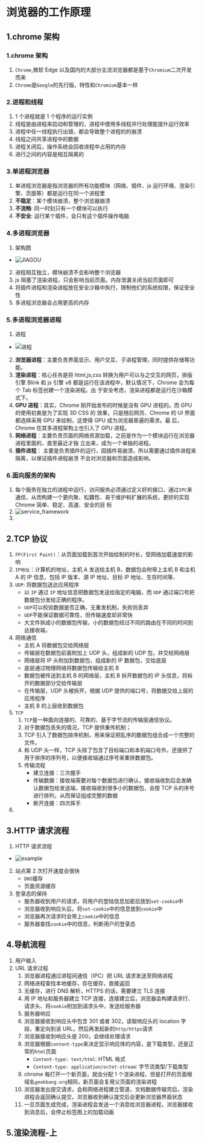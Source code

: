 # 浏览器的工作原理

## 1.chrome 架构

### 1.chrome 架构

1. `Chrome`,微软 Edge 以及国内的大部分主流浏览器都是基于`Chromium`二次开发而来
2. `Chrome`是`Google`的先行版，特性和`Chromium`基本一样

### 2.进程和线程

1. 1 个进程就是 1 个程序的运行实例
2. 线程是由进程来启动和管理的，进程中使用多线程并行处理能提升运行效率
3. 进程中任一线程执行出错，都会导致整个进程的的崩溃
4. 线程之间共享进程中的数据
5. 进程关闭后，操作系统会回收进程中占用的内存
6. 进行之间的内容是相互隔离的

### 3.单进程浏览器

1. 单进程浏览器是指浏览器的所有功能模块（网络、插件、js 运行环境、渲染引擎、页面等）都是运行在同一个进程里
2. **不稳定**：某个模块崩溃，整个浏览器崩溃
3. **不流畅**: 同一时刻只有一个模块可以执行
4. **不安全**: 运行某个插件，会只有这个插件操作电脑

### 4.多进程浏览器

1. 架构图

- ![JIAGOU](https://github.com/bearnew/picture/blob/master/markdown_v2/2021/%E6%B5%8F%E8%A7%88%E5%99%A8%E5%B7%A5%E4%BD%9C%E5%8E%9F%E7%90%86/chrome_%E6%9E%B6%E6%9E%84.PNG?raw=true)

2. 进程相互独立，模块崩溃不会影响整个浏览器
3. js 阻塞了渲染进程，只会影响当前页面。内存泄漏关闭当前页面即可
4. 将插件进程和渲染进程放在安全沙箱中执行，限制他们的系统权限，保证安全性
5. 多进程浏览器会占用更高的内存

### 5.多进程浏览器进程

1. 进程

- ![进程]()

2. **浏览器进程**：主要负责界面显示、用户交互、子进程管理，同时提供存储等功能。
3. **渲染进程**：核心任务是将 html,js,css 转换为用户可以与之交互的网页，排版引擎 Blink 和 js 引擎 v8 都是运行在该进程中，默认情况下，Chrome 会为每个 Tab 标签创建⼀个渲染进程。出
   于安全考虑，渲染进程都是运⾏在沙箱模式下。
4. **GPU 进程**：其实，Chrome 刚开始发布的时候是没有 GPU 进程的。⽽ GPU 的使⽤初衷是为了实现 3D CSS 的
   效果，只是随后⽹⻚、Chrome 的 UI 界⾯都选择采⽤ GPU 来绘制，这使得 GPU 成为浏览器普遍的需求。最
   后，Chrome 在其多进程架构上也引⼊了 GPU 进程。
5. **网络进程**：主要负责⻚⾯的⽹络资源加载，之前是作为⼀个模块运⾏在浏览器进程⾥⾯的，直⾄最近才独
   ⽴出来，成为⼀个单独的进程。
6. **插件进程**： 主要是负责插件的运⾏，因插件易崩溃，所以需要通过插件进程来隔离，以保证插件进程崩溃
   不会对浏览器和⻚⾯造成影响。

### 6.面向服务的架构

1. 每个服务在独立的进程中运行，访问服务必须通过定义好的接口，通过`IPC`来通信，从而构建一个更内聚、松藕性、易于维护和扩展的系统，更好的实现 Chrome 简单、稳定、⾼速、安全的⽬
   标
2. ![service_framework](https://github.com/bearnew/picture/blob/master/markdown_v2/2021/%E6%B5%8F%E8%A7%88%E5%99%A8%E5%B7%A5%E4%BD%9C%E5%8E%9F%E7%90%86/next_chrome_framework.PNG?raw=true)
3.

## 2.TCP 协议

1. `FP(First Paint)`：从页面加载到首次开始绘制的时长，受网络加载速度的影响
2. `IP地址`：计算机的地址，主机 A 发送给主机 B，数据包会附带上主机 B 和主机 A 的 IP 信息，包括 IP 版本、源 IP 地址、目标 IP 地址、生存时间等、
3. `UDP`: 将数据包送达应用程序
   - 以 `IP` 通过 `IP` 地址信息把数据包发送给指定的电脑，⽽ `UDP` 通过端⼝号把数据包分发给正确的程序。
   - `UDP`可以校验数据是否正确，无重发机制，失败则丢弃
   - `UDP`不能保证数据可靠性，但传输速度却非常快
   - 大文件拆成小的数据包传输，小的数据包经过不同的路由在不同的时间到达接收端，
4. 网络通信
   - 主机 A 将数据包交给网络层
   - 传输层在数据包前面附加上 UDP 头，组成新的 UDP 包，并交给网络层
   - 网络层将 IP 头附加到数据包，组成新的 IP 数据包，交给底层
   - 底层通过物理网络将数据包传输给主机 B
   - 数据包被传送到主机 B 的网络层，主机 B 拆开数据包的 IP 头信息，将拆开的数据部分交给传输层
   - 在传输层，UDP 头被拆开，根据 UDP 提供的端口号，将数据交给上层的应用程序
   - 主机 B 的上层收到数据包
5. `TCP`
   1. `TCP`是⼀种⾯向连接的、可靠的、基于字节流的传输层通信协议。
   2. 对于数据包丢失的情况，TCP 提供重传机制；
   3. TCP 引⼊了数据包排序机制，⽤来保证把乱序的数据包组合成⼀个完整的⽂件。
   4. 和 UDP 头⼀样，TCP 头除了包含了⽬标端⼝和本机端⼝号外，还提供了⽤于排序的序列号，以便接收端通过序号来重排数据包。
   5. 传输流程
      - 建立连接：三次握手
      - 传输数据：接收端需要对每个数据包进行确认，接收端收到后会发确认数据包给发送端，接收端收到很多小的数据包，会按 TCP 头的序号进行排列，从而保证组成完整的数据
      - 断开连接：四次挥手
6.

## 3.HTTP 请求流程

1. HTTP 请求流程

- ![example](https://github.com/bearnew/picture/blob/master/markdown_v2/2021/%E6%B5%8F%E8%A7%88%E5%99%A8%E5%B7%A5%E4%BD%9C%E5%8E%9F%E7%90%86/http_request_progress.PNG?raw=true)

2. 站点第 2 次打开速度会很快
   - `DNS`缓存
   - 页面资源缓存
3. 登录态的保持
   - 服务器收到用户的请求，将用户的登陆信息加密后放到`set-cookie`中
   - 浏览器收到响应头后，将`set-cookie`中的信息放到`cookie`中
   - 浏览器再次请求时会带上`cookie`中的信息
   - 服务器查找`cookie`中的信息，判断用户的登录态

## 4.导航流程

1. 用户输入
2. URL 请求过程
   1. 浏览器进程通过进程间通信（IPC）把 URL 请求发送至网络进程
   2. 网络进程查找本地缓存，存在缓存，直接返回
   3. 无缓存，进行 DNS 解析，HTTPS 的话，需要建立 TLS 连接
   4. 用 IP 地址和服务器建立 TCP 连接，连接建立后，浏览器会构建请求行、请求头、将`cookie`附加到请求头中，发送给服务器
   5. 服务器响应
   6. 浏览器接收到响应头中包含 301 或者 302，读取响应头的 location 字段，重定向到该 URL，然后再发起新的`http/https`请求
   7. 浏览器接收到响应头是 200，会继续处理请求
   8. 浏览器根据`content-type`来决定显示响应体的内容，是下载类型，还是正常的`html`页面
      - `Content-type: text/html`: HTML 格式
      - `Content-type: application/octet-stream`: 字节流类型/下载类型
   9. chrome 每打开一个新页面，就会分配 1 个渲染进程，但是打开的页面根域名`geekbang.org`相同，新页面会复用父页面的渲染进程
   10. 浏览器发出提交请求，会和网络进程建立管道，文档数据传输完后，渲染进程会返回确认提交，浏览器收到确认提交后会更新浏览器界面状态
   11. 一旦页面生成完成，渲染进程会发送一个消息给浏览器进程，浏览器接收到消息后，会停止标签图上的加载动画

## 5.渲染流程-上

